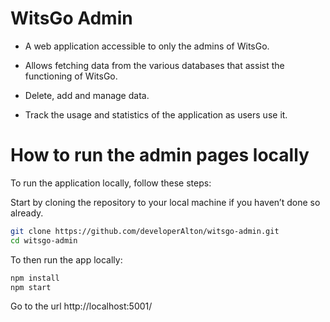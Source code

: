 # WitsGo Admin

- A web application accessible to only the admins of WitsGo.
- Allows fetching data from the various databases that assist the functioning of WitsGo.
- Delete, add and manage data.

- Track the usage and statistics of the application as users use it.

# How to run the admin pages locally
To run the application locally, follow these steps:

Start by cloning the repository to your local machine if you haven’t done so already.

```bash
git clone https://github.com/developerAlton/witsgo-admin.git
cd witsgo-admin
```

To then run the app locally:
```bash
npm install
npm start
```
Go to the url http://localhost:5001/
